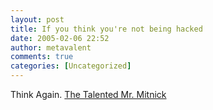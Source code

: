 ```yaml
---
layout: post
title: If you think you're not being hacked
date: 2005-02-06 22:52
author: metavalent
comments: true
categories: [Uncategorized]
---
```

Think Again. <a href="http://www.technologyreview.com/articles/05/03/issue/forward_hacker.asp?trk=nl">The Talented Mr. Mitnick</a>
